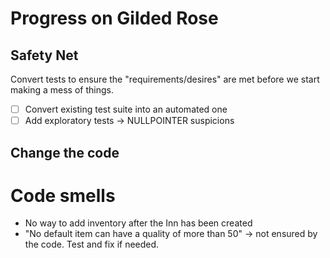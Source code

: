 # Progress on Gilded Rose

## Safety Net
 Convert tests to ensure the "requirements/desires" are met before we start making a mess of things.
    
- [ ] Convert existing test suite into an automated one
- [ ] Add exploratory tests -> NULLPOINTER suspicions 

## Change the code


# Code smells
- No way to add inventory after the Inn has been created
- "No default item can have a quality of more than 50" 
    -> not ensured by the code. Test and fix if needed.

